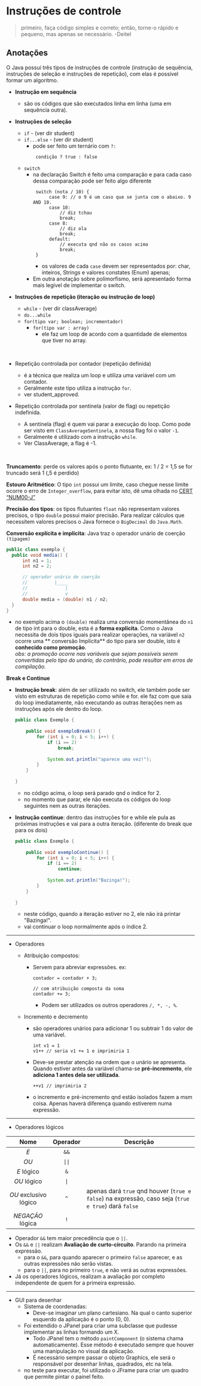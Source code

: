 # Instruções de controle

> primeiro, faça código simples e correto; então, torne-o rápido e pequeno, mas apenas se necessário.
> -Deitel

## Anotações

O Java possuí três tipos de instruções de controle (instrução de sequência, instruções de seleção e instruções de
repetição), com elas é possível formar um algoritmo.

- **Instrução em sequência**
    - são os códigos que são executados linha em linha (uma em sequência outra).

- **Instruções de seleção**
    - `if` - (ver dir student)
    - `if...else` - (ver dir student)
        - pode ser feito um ternário com `?:`
          ```
           condição ? true : false
          ```
    - `switch`
        - na declaração Switch é feito uma comparação e para cada caso dessa comparação pode ser feito algo diferente
          ```
           switch (nota / 10) {
                case 9: // o 9 é um caso que se junta com o abaixo. 9 AND 10.
                case 10:
                    // diz tchau
                    break;
                case 8:
                    // diz ola
                    break;
                default: 
                    // executa qnd não os casos acima
                    break;
           }
          ```
          - os valores de cada `case` devem ser representados por: char, inteiros, Strings e valores constates (Enum) apenas; 
        - Em outra anotação sobre polimorfismo, será apresentado forma mais legível de implementar o switch.
        
- **Instruções de repetição (iteração ou instrução de loop)**
    - `while` - (ver dir classAverage)
    - `do...while`
    - `for(tipo var; boolean; incrementador)`
        - `for(tipo var : array)` 
            - ele faz um loop de acordo com a quantidade de elementos que tiver no array.

<br/>

- Repetição controlada por contador (repetição definida)
    - é a técnica que realiza um loop e utiliza uma variável com um contador.
    - Geralmente este tipo utiliza a instrução `for`.
    - ver student_approved.

- Repetição controlada por sentinela (valor de flag) ou repetição indefinida.
    - A sentinela (flag) é quem vai parar a execução do loop. Como pode ser visto em `ClassAverageSentinela`, a nossa
      flag foi o valor `-1`. 
    - Geralmente é utilizado com a instrução `while`.
    - Ver ClassAverage, a flag é -1. 

<br/>

**Truncamento**: perde os valores após o ponto flutuante, ex: 1 / 2 = 1,5 se for truncado será 1 (,5 é perdido) <br/>

**Estouro Aritmético**: O tipo `int` possui um limite, caso chegue nesse limite ocorre o erro de `Integer_overflow`,
para evitar isto, dê uma olhada
no [CERT “NUM00-J”](https://wiki.sei.cmu.edu/confluence/display/java/NUM00-J.+Detect+or+prevent+integer+overflow) <br/>

**Precisão dos tipos**: os tipos flutuantes `float` não representam valores precisos, o tipo `double` possui maior precisão. Para realizar
cálculos que necessitem valores precisos o Java fornece o `BigDecimal` do `Java.Math`. <br/>

**Conversão explícita e implícita**: Java traz o operador unário de coerção `(tipagem)`

  ```Java
public class exemplo {
    public void media() {
        int n1 = 1;
        int n2 = 2;

        // operador unário de coerção
        //          |____
        //              |
        //              v
        double media = (double) n1 / n2;
    }
}
  ```

- no exemplo acima o `(double)` realiza uma conversão momentânea do `n1` de tipo int para o double, esta é a **forma
  explícita**. Como o Java necessita de dois tipos iguais para realizar operações, na variável `n2` ocorre uma **
  conversão Implícita** do tipo para ser double, isto é **conhecido como promoção**. <br/>
  _obs: a promoção ocorre nas variáveis que sejam possíveis serem convertidas pelo tipo do unário, do contrário, pode
  resultar em erros de compilação._ <br/>

**Break e Continue**
- **Instrução break**: além de ser utilizado no switch, ele também pode ser visto em estruturas de repetição como while e for.
ele faz com que saia do loop imediatamente, não executando as outras iterações nem as instruções
após ele dentro do loop.
    ```Java
    public class Exemplo {
        
        public void exemploBreak() {
            for (int i = 0; i < 5; i++) {
                if (i == 2)
                    break;
                
                System.out.println("aparece uma vez!");
            }
        }
        
    }
    ```
    - no código acima, o loop será parado qnd o indice for 2.
    - no momento que parar, ele não executa os códigos do loop seguintes nem as outras iterações.
    
- **Instrução continue**: dentro das instruções for e while ele pula as próximas instruções e vai 
para a outra iteração. (diferente do break que para os dois)
    ```Java
    public class Exemplo {
        
        public void exemploContinue() {
            for (int i = 0; i < 5; i++) {
                if (i == 2)
                    continue;
                
                System.out.println("Bazinga!");
            }
        }
        
    }
    ```
    - neste código, quando a iteração estiver no 2, ele não irá printar "Bazinga!".
    - vai continuar o loop normalmente após o índice 2.
---

- Operadores
    - Atribuição compostos:
        - Servem para abreviar expressões. ex:
            ```
            contador = contador + 3;
          
            // com atribuição composta da soma
            contador += 3;
            ```
            - Podem ser utilizados os outros operadores `/, *, -, %`.
        
    - Incremento e decremento
        - são operadores unários para adicionar 1 ou subtrair 1 do valor de uma variável.
            ```
            int v1 = 1
            v1++ // seria v1 += 1 e imprimiria 1
            ```
        - Deve-se prestar atenção na ordem que o unário se apresenta. Quando estiver antes da 
          variável chama-se **pré-incremento**, ele **adiciona 1 antes dela ser utilizada**.
            ```
            ++v1 // imprimiria 2
            ```
        - o incremento e pré-incremento qnd estão isolados fazem a msm coisa. Apenas haverá diferença
          quando estiverem numa expressão.
          
---

- Operadores lógicos

| Nome | Operador | Descrição |
| :----: | :----: | --- |
| _E_    | `&&` | |
| _OU_    | `\|\|` | |
| _E_ lógico    | `&` | |
| _OU_ lógico    | `\|` | |
| _OU_ exclusivo lógico | `^` |  apenas dará `true` qnd houver (`true e false`)  na expressão, caso seja (`true e true`) dará `false`|
| _NEGAÇÃO_ lógica | `!` | |

- Operador `&&` tem maior precedência que o `||`.
- Os `&&` e `||` realizam **Avaliação de curto-circuito**. Parando na primeira expressão.
    - para o `&&`, para quando aparecer o primeiro `false` aparecer, e as outras expressões não serão vistas.
    - para o `||`, para no primeiro `true`, e não verá as outras expressões.
- Já os operadores lógicos, realizam a avaliação por completo independente de quem for a primeira expressão.
---

- GUI para desenhar
    - Sistema de coordenadas: 
        - Deve-se imaginar um plano cartesiano. Na qual o canto superior esquerdo da aplicação é o ponto (0, 0).
    - Foi extendido o JPanel para criar uma subclasse que pudesse implementar as linhas formando um X.
      - Todo JPanel tem o método `paintComponent` (o sistema chama automaticamente). Esse método é executado sempre que 
        houver uma manipulação no visual da aplicação.
      - É necessário sempre passar o objeto Graphics, ele será o responsável por desenhar linhas, quadrados, etc na tela.
    - no teste para executar, foi utilizado o JFrame para criar um quadro que permite pintar o painel feito.

    